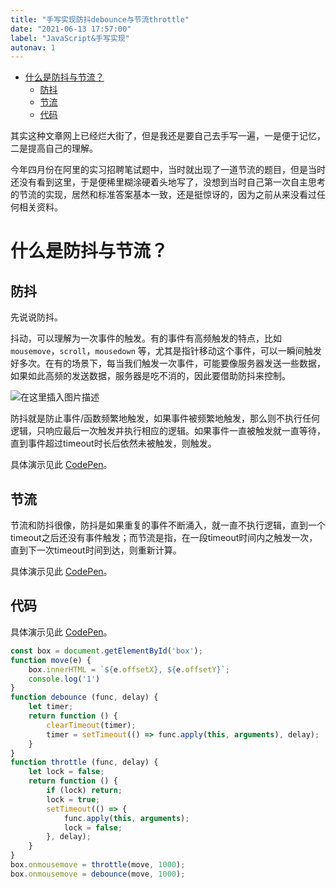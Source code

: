 ```yaml
---
title: "手写实现防抖debounce与节流throttle"
date: "2021-06-13 17:57:00"
label: "JavaScript&手写实现"
autonav: 1
---
```


- [什么是防抖与节流？](#什么是防抖与节流)
  - [防抖](#防抖)
  - [节流](#节流)
  - [代码](#代码)

其实这种文章网上已经烂大街了，但是我还是要自己去手写一遍，一是便于记忆，二是提高自己的理解。

今年四月份在阿里的实习招聘笔试题中，当时就出现了一道节流的题目，但是当时还没有看到这里，于是便稀里糊涂硬着头地写了，没想到当时自己第一次自主思考的节流的实现，居然和标准答案基本一致，还是挺惊讶的，因为之前从来没看过任何相关资料。

# 什么是防抖与节流？

## 防抖

先说说防抖。

抖动，可以理解为一次事件的触发。有的事件有高频触发的特点，比如 `mousemove`，`scroll`，`mousedown` 等，尤其是指针移动这个事件，可以一瞬间触发好多次。在有的场景下，每当我们触发一次事件，可能要像服务器发送一些数据，如果如此高频的发送数据，服务器是吃不消的，因此要借助防抖来控制。

![在这里插入图片描述](https://img-blog.csdnimg.cn/20210606203526332.png?x-oss-process=image/watermark,type_ZmFuZ3poZW5naGVpdGk,shadow_10,text_aHR0cHM6Ly9ibG9nLmNzZG4ubmV0L3N3YWxsb3dibGFuaw==,size_16,color_FFFFFF,t_70)


防抖就是防止事件/函数频繁地触发，如果事件被频繁地触发，那么则不执行任何逻辑，只响应最后一次触发并执行相应的逻辑。如果事件一直被触发就一直等待，直到事件超过timeout时长后依然未被触发，则触发。

具体演示见此 [CodePen](https://codepen.io/llwyct/pen/xxqjmXx)。

## 节流
节流和防抖很像，防抖是如果重复的事件不断涌入，就一直不执行逻辑，直到一个timeout之后还没有事件触发；而节流是指，在一段timeout时间内之触发一次，直到下一次timeout时间到达，则重新计算。

具体演示见此 [CodePen](https://codepen.io/llwyct/pen/xxqjmXx)。

## 代码

具体演示见此 [CodePen](https://codepen.io/llwyct/pen/xxqjmXx)。

```javascript
const box = document.getElementById('box');
function move(e) {
    box.innerHTML = `${e.offsetX}, ${e.offsetY}`;
    console.log('1')
}
function debounce (func, delay) {
    let timer;
    return function () {
        clearTimeout(timer);
        timer = setTimeout(() => func.apply(this, arguments), delay);
    }
}
function throttle (func, delay) {
    let lock = false;
    return function () {
        if (lock) return;
        lock = true;
        setTimeout(() => {
            func.apply(this, arguments);
            lock = false;
        }, delay);
    }
}
box.onmousemove = throttle(move, 1000);
box.onmousemove = debounce(move, 1000);
```
